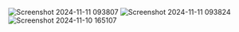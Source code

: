 ![Screenshot 2024-11-11 093807](https://github.com/user-attachments/assets/6cb1423e-5ee4-4368-ba53-1fafea85b6c8)
![Screenshot 2024-11-11 093824](https://github.com/user-attachments/assets/49862a58-be04-4492-aca7-54915d8a7afe)
![Screenshot 2024-11-10 165107](https://github.com/user-attachments/assets/88b54443-8b35-4c4a-a57f-51d10ef2f0e5)
